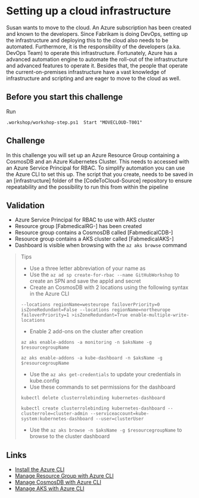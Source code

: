 # Setting up a cloud infrastructure

Susan wants to move to the cloud. An Azure subscription has been created and known to the developers. Since Fabrikam is doing DevOps, setting up the infrastructure and deploying this to the cloud also needs to be automated. Furthermore, it is the responsibility of the developers (a.ka. DevOps Team) to operate this infrastructure. Fortunately, Azure has a advanced automation engine to automate the roll-out of the infrastructure and advanced features to operate it. Besides that, the people that operate the current-on-premises infrastructure have a vast knowledge of infrastructure and scripting and are eager to move to the cloud as well.

## Before you start this challenge
Run 
```
.workshop/workshop-step.ps1  Start "MOVECLOUD-T001"
```

## Challenge
In this challenge you will set up an Azure Resource Group containing a CosmosDB and an Azure Kubernetes Cluster. This needs to accessed with an Azure Service Principal for RBAC. To simplify automation you can use the Azure CLI to set this up. The script that you create, needs to be saved in an [infrastructure] folder of the [CodeToCloud-Source] repository to ensure repeatability and the possibility to run this from within the pipeline

## Validation
* Azure Service Principal for RBAC to use with AKS cluster
* Resource group [FabmedicalRG-<STUDENTSUFFIX>] has been created
* Resource group contains a CosmosDB called [FabmedicalCDB-<STUDENTSUFFIX>]
* Resource group contains a AKS cluster called [FabmedicalAKS-<STUDENTSUFFIX>]
* Dashboard is visible when browsing with the `az aks browse` command

> Tips
> * Use a three letter abbreviation of your name as <STUDENTSUFFIX> 
> * Use the `az ad sp create-for-rbac --name GitHubWorkshop` to create an SPN and save the appId and secret
> * Create an CosmosDB with 2 locations using the following syntax in the Azure CLI 
>```
>--locations regionName=westeurope failoverPriority=0 isZoneRedundant=False --locations regionName=northeurope failoverPriority=1 >isZoneRedundant=True enable-multiple-write-locations 
>```
>* Enable 2 add-ons on the cluster after creation 
>```
>az aks enable-addons -a monitoring -n $aksName -g $resourcegroupName
>
>az aks enable-addons -a kube-dashboard -n $aksName -g $resourcegroupName
>```
> * Use the `az aks get-credentials` to update your credentials in kube.config
> * Use these commands to set permissions for the dashboard
> ```
> kubectl delete clusterrolebinding kubernetes-dashboard 
>
> kubectl create clusterrolebinding kubernetes-dashboard --clusterrole=cluster-admin --serviceaccount=kube-system:kubernetes-dashboard --user=clusterUser
> ```
> *  Use the `az aks browse -n $aksName -g $resourcegroupName` to browse to the cluster dashboard

## Links
* [Install the Azure CLI](https://docs.microsoft.com/en-us/cli/azure/install-azure-cli?view=azure-cli-latest)
* [Manage Resource Group with Azure CLI](https://docs.microsoft.com/en-us/cli/azure/group?view=azure-cli-latest)
* [Manage CosmosDB with Azure CLI](https://docs.microsoft.com/en-us/cli/azure/cosmosdb?view=azure-cli-latest)
* [Manage AKS with Azure CLI](https://docs.microsoft.com/en-us/cli/azure/aks?view=azure-cli-latest)